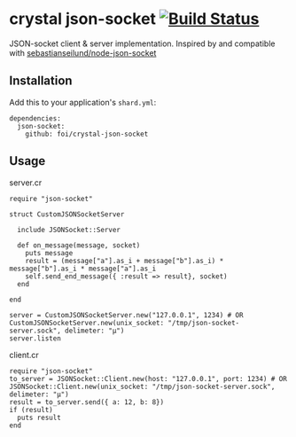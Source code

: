 # crystal json-socket [![Build Status](https://travis-ci.org/foi/crystal-json-socket.svg?branch=master)](https://travis-ci.org/foi/crystal-json-socket)

JSON-socket client & server implementation. Inspired by and compatible with  [sebastianseilund/node-json-socket](https://github.com/sebastianseilund/node-json-socket/)

## Installation

Add this to your application's `shard.yml`:
```
dependencies:
  json-socket:
    github: foi/crystal-json-socket
```

## Usage

server.cr

```
require "json-socket"

struct CustomJSONSocketServer

  include JSONSocket::Server

  def on_message(message, socket)
    puts message
    result = (message["a"].as_i + message["b"].as_i) * message["b"].as_i * message["a"].as_i
    self.send_end_message({ :result => result}, socket)
  end

end

server = CustomJSONSocketServer.new("127.0.0.1", 1234) # OR CustomJSONSocketServer.new(unix_socket: "/tmp/json-socket-server.sock", delimeter: "µ")
server.listen
```

client.cr

```
require "json-socket"
to_server = JSONSocket::Client.new(host: "127.0.0.1", port: 1234) # OR JSONSocket::Client.new(unix_socket: "/tmp/json-socket-server.sock", delimeter: "µ")
result = to_server.send({ a: 12, b: 8})
if (result)
  puts result
end
```
